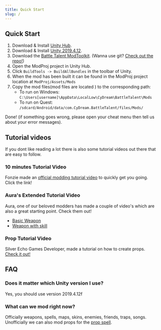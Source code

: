 ```yaml
---
title: Quick Start
slug: /
---
```


## Quick Start

1. Download & Install [Unity Hub](https://unity3d.com/get-unity/download).
2. Download & Install [Unity 2019.4.12](https://unity3d.com/unity/whats-new/2019.4.12).
3. Download the [Battle Talent ModToolkit](https://github.com/fonzieyang/BTModToolkit/archive/refs/heads/master.zip). (Wanna use git? [Check out the repo!](https://github.com/fonzieyang/BTModToolkit))
4. Open the ModProj project in Unity Hub. 
5. Click `BuildTools -> BuildAllBundles` in the toolbar of Unity.
6. When the mod has been built it can be found in the ModProj project location at `ModProj/Assets/Mods`
7. Copy the mod files(mod files are located ) to the corresponding path:
   * To run on Windows: `C:\Users[username]\AppData\LocalLow\CyDream\BattleTalent\Mods`
   * To run on Quest: `/sdcard/Android/data/com.CyDream.BattleTalent/files/Mods/`

Done! (if something goes wrong, please open your cheat menu then tell us about your error messages).

## Tutorial videos

If you dont like reading a lot there is also some tutorial videos out there that are easy to follow.

### 10 minutes Tutorial Video

Fonzie made an [official modding tutorial video](https://www.youtube.com/watch?v=alnqZcCeais) to quickly get you going. Click the link!

### Aura's Extended Tutorial Video

Aura, one of our beloved modders has made a couple of video's which are also a great starting point. Check them out! 
* [Basic Weapon](https://youtu.be/FRej6r_C4Rg)
* [Weapon with skill](https://youtu.be/XGBDLP502dg)

### Prop Tutorial Video

Silver Echo Games Developer, made a tutorial on how to create props.
[Check it out!](https://www.youtube.com/watch?v=sS1CKmxCxcI)

## FAQ

### Does it matter which Unity version I use?
Yes, you should use version 2019.4.12f

### What can we mod right now?
Officially weapons, spells, maps, skins, enemies, friends, traps, songs.
Unofficially we can also mod props for the [prop spell](https://mod.io/g/battletalent/m/prop-spell).
